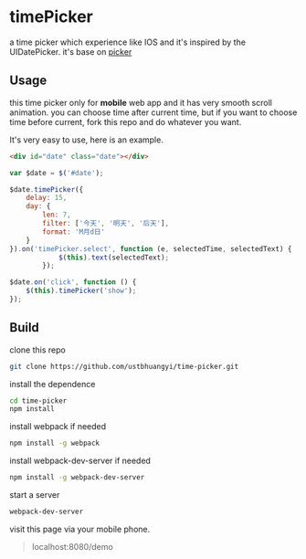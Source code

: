 # timePicker
a time picker which experience like IOS and it's inspired by the UIDatePicker.
it's base on [picker](https://github.com/ustbhuangyi/picker)

## Usage ##

this time picker only for **mobile** web app and it has very smooth scroll animation.
you can choose time after current time,  but if you want to choose time before current,  fork this repo and do whatever you want.

 It's very easy to use, here is an example.

```html
<div id="date" class="date"></div>
```
```javascript
var $date = $('#date');

$date.timePicker({
	delay: 15,
	day: {
		len: 7,
		filter: ['今天', '明天', '后天'],
		format: 'M月d日'
	}
}).on('timePicker.select', function (e, selectedTime, selectedText) {
  			$(this).text(selectedText);
  		});

$date.on('click', function () {
	$(this).timePicker('show');
});
```

## Build ##
clone this repo
```bash
git clone https://github.com/ustbhuangyi/time-picker.git
```

install the dependence
```bash
cd time-picker
npm install
```
install webpack if needed

```bash
npm install -g webpack
```
install webpack-dev-server if needed

```bash
npm install -g webpack-dev-server
```
start a server

```bash
webpack-dev-server
```

visit this page via your mobile phone.

> localhost:8080/demo
